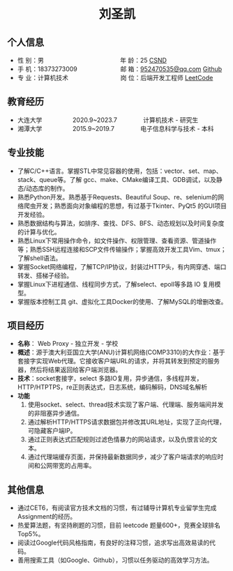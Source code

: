  <center>
     <h1>刘圣凯</h1>
 </center>

## 个人信息 

* 性 别：男&emsp;&emsp;&emsp;&emsp;&emsp;&emsp;&emsp;&emsp;&emsp;&emsp;&emsp;&emsp;&ensp;年 龄：25                                                        [CSND](https://blog.csdn.net/liusscsdn)		             			
* 手 机：18373273009 &emsp;&emsp;&emsp;&emsp;&emsp;&emsp;&ensp;  邮 箱：952470535@qq.com                       [Github](https://github.com/shengkai365)
* 专 业：计算机技术 &emsp;&emsp;&emsp;&emsp;&emsp;&emsp;&emsp;&emsp; 岗 位：后端开发工程师                                 [LeetCode](https://leetcode.cn/u/shengkai/)

## 教育经历

* 大连大学&emsp;&emsp;&emsp;&emsp;&emsp;2020.9~2023.7&emsp;&emsp;&emsp;&emsp; 计算机技术 - 研究生         
* 湘潭大学&emsp;&emsp;&emsp;&emsp;&emsp;2015.9~2019.7&emsp;&emsp;&emsp;&emsp; 电子信息科学与技术 - 本科  

## 专业技能

* 了解C/C++语言。掌握STL中常见容器的使用，包括：vector、set、map、stack、queue等。了解 gcc、make、CMake编译工具、GDB调试，以及静态/动态库的制作。
* 熟悉Python开发。熟悉基于Requests、Beautiful Soup、re、selenium的网络爬虫开发；熟悉面向对象编程的思想，有过基于Tkinter、PyQt5 的GUI项目开发经验。
* 熟悉数据结构与算法，如排序、查找、DFS、BFS、动态规划以及时间复杂度的计算与优化。
* 熟悉Linux下常用操作命令，如文件操作、权限管理、查看资源、管道操作等；熟悉SSH远程连接和SCP文件传输操作；掌握高效开发工具Vim、tmux；了解shell语法。
* 掌握Socket网络编程，了解TCP/IP协议，封装过HTTP头，有内网穿透、端口转发、搭梯子经验。
* 掌握Linux下进程通信、线程同步方式，了解select、epoll等多路 IO 复用模型。
* 掌握版本控制工具 git、虚拟化工具Docker的使用、了解MySQL的增删改查。

## 项目经历

- **名称**： Web Proxy - 独立开发 - 学校
- **概述**：源于澳大利亚国立大学(ANU)计算机网络(COMP3310)的大作业：基于套接字实现Web代理。它接收客户端URL的请求，并将其转发到预定的服务器，然后将结果返回给客户端浏览器。
- **技术**：socket套接字，select 多路IO复用，异步通信，多线程并发，HTTP/HTPTPS，re正则表达式，日志系统，编码解码，DNS域名解析
- **功能**
  1. 使用socket、select、thread技术实现了客户端、代理端、服务端间并发的非阻塞异步通信。
  1. 通过解析HTTP/HTTPS请求数据包并修改其URL地址，实现了正向代理，可隐藏客户端IP。
  1. 通过正则表达式匹配规则过滤色情暴力的网站请求，以及仇恨言论的文本。
  1. 通过代理端缓存页面，并保持最新数据同步，减少了客户端请求的响应时间和公网带宽的占用率。

## 其他信息
* 通过CET6，有阅读官方技术文档的习惯，有过辅导计算机专业留学生完成Assignment的经历。
* 热爱算法题，有坚持刷题的习惯，目前 leetcode 题量600+，竞赛全球排名Top5%。
* 阅读过Google代码风格指南，有良好的注释习惯，追求写出高效易读的代码。
* 善用搜索工具（如Google、Github），习惯以任务驱动的高效学习方法。